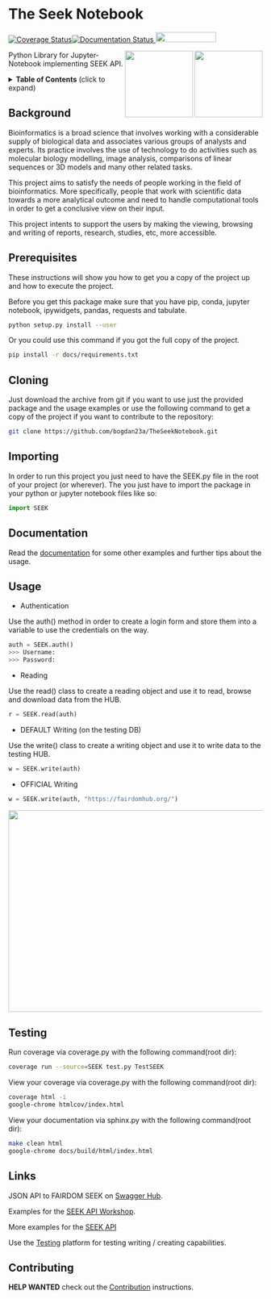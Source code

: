 # The Seek Notebook


<a href='https://coveralls.io/github/bogdan23a/TheSeekNotebook'><img src='https://coveralls.io/repos/github/bogdan23a/TheSeekNotebook/badge.svg' alt='Coverage Status' /></a><a href='https://theseeknotebook.readthedocs.io/en/latest/?badge=latest'><img src='https://readthedocs.org/projects/theseeknotebook/badge/?version=latest' alt='Documentation Status' />
</a><img src="https://camo.githubusercontent.com/2091d99fb3b1ea0dcacb2ce564d5a3fc099c9ee7/68747470733a2f2f6261646765732e66726170736f66742e636f6d2f6f732f76322f6f70656e2d736f757263652e7376673f763d313032" width="120" height="20">


<img src="https://seek4science.org/assets/images/seek-logo.svg" width="135px" height="132px" align="right"><img src="https://upload.wikimedia.org/wikipedia/commons/3/38/Jupyter_logo.svg" width="135px" height="132px" align="right">



Python Library for Jupyter-Notebook implementing SEEK API.

<details>
  <summary><strong>Table of Contents</strong> (click to expand)</summary>

<!-- toc -->
- [Background](#background)
- [Prerequisites](#prerequisites)
- [Clone](#cloning)
- [Import](#importing)
- [The Docs](#documentation)
- [Examples](#usage)
- [Testing](#testing)
- [Links](#links)
- [Contributing](#contributing)

<!-- tocstop -->

</details>

## Background

Bioinformatics is a broad science that involves working with a considerable supply of biological data and associates various groups of analysts and experts. Its practice involves the use of technology to do activities such as molecular biology modelling, image analysis, comparisons of linear sequences or 3D models and many other related tasks.

This project aims to satisfy the needs of people working in the field of bioinformatics. More specifically, people that work with scientific data towards a more analytical outcome and need to handle computational tools in order to get a conclusive view on their input.

This project intents to support the users by making the viewing, browsing and writing of reports, research, studies, etc, more accessible. 

## Prerequisites

These instructions will show you how to get you a copy of the project up and how to execute the project.

Before you get this package make sure that you have pip, conda, jupyter notebook, ipywidgets, pandas, requests and tabulate.
```bash
python setup.py install --user
```

Or you could use this command if you got the full copy of the project. 
```bash
pip install -r docs/requirements.txt
```

## Cloning

Just download the archive from git if you want to use just the provided package and the usage examples or use the following command to get a copy of the project if you want to contribute to the repository:
```bash
git clone https://github.com/bogdan23a/TheSeekNotebook.git
```

## Importing

In order to run this project you just need to have the SEEK.py file in the root of your project (or wherever). The you just have to import the package in your python or jupyter notebook files like so:
```python
import SEEK
```

## Documentation

Read the [documentation](https://theseeknotebook.readthedocs.io/en/latest/) for some other examples and further tips about the usage.

## Usage

* Authentication

Use the auth() method in order to create a login form and store them into a variable to use the credentials on the way.
```python
auth = SEEK.auth()
>>> Username: 
>>> Password:
```

* Reading

Use the read() class to create a reading object and use it to read, browse and download data from the HUB.
```python
r = SEEK.read(auth)
```

* DEFAULT Writing (on the testing DB)

Use the write() class to create a writing object and use it to write data to the testing HUB.
```python
w = SEEK.write(auth)
```

* OFFICIAL Writing

```python
w = SEEK.write(auth, "https://fairdomhub.org/")
```

<img src="https://github.com/bogdan23a/TheSeekNotebook/blob/master/docs/Peek%202019-04-17%2021-29.gif" width="1000px" height="400px">

## Testing

Run coverage via coverage.py with the following command(root dir):
```bash
coverage run --source=SEEK test.py TestSEEK
```

View your coverage via coverage.py with the following command(root dir):
```bash
coverage html -i
google-chrome htmlcov/index.html 
```
 
View your documentation via sphinx.py with the following command(root dir):
```bash
make clean html
google-chrome docs/build/html/index.html
```
## Links
JSON API to FAIRDOM SEEK on [Swagger Hub](https://app.swaggerhub.com/apis/FAIRDOM/SEEK/0.1).

Examples for the [SEEK API Workshop](https://github.com/FAIRdom/api-workshop).

More examples for the [SEEK API](https://github.com/bogdan23a/seekAPIexamples)

Use the [Testing](https://testing.sysmo-db.org/) platform for testing writing / creating capabilities.

## Contributing

**HELP WANTED** check out the [Contribution](CONTRIBUTING.md) instructions.
